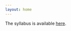 ```yaml
---
layout: home
---
```

The syllabus is available [here](/static_files/MIE1666_syllabus.pdf).
<!-- Register to our [Google groups page](https://groups.google.com/forum/#!forum/gp-id) to get course notifications via email. -->
